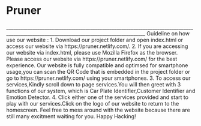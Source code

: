 <h1>Pruner</h1>
________________________________________________________________________________________________________________________________________
Guideline on how use our website : 
1. Download our project folder and open index.html or access our website via https://pruner.netlify.com/.
2. If you are accessing our website via index.html, please use Mozilla Firefox as the browser. Please access our website via https://pruner.netlify.com/ for the best experience. Our website is fully compatible and optimsed for smartphone usage,you can scan the QR Code that is embedded in the project folder or go to https://pruner.netlify.com/ using your smartphones.
3. To access our services,Kindly scroll down to page services.You will then greet with 3 functions of our system, which is Car Plate Identifier,Customer Identifier and Emotion Detector.
4. Click either one of the services provided and start to play with our services.Click on the logo of our website to return to the homescreen. Feel free to mess around with the website because there are still many excitment waiting for you. Happy Hacking!
